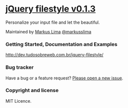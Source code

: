 # [jQuery filestyle v0.1.3](http://dev.tudosobreweb.com.br/jquery-filestyle/)

Personalize your input file and let the beautiful.

Maintained by [Markus Lima](https://github.com/markusslima) [@markusslima](https://twitter.com/markusslima)

### Getting Started, Documentation and Examples
http://dev.tudosobreweb.com.br/jquery-filestyle/

### Bug tracker

Have a bug or a feature request? [Please open a new issue](https://github.com/markusslima/jquery-filestyle/issues).

### Copyright and license

MIT Licence.

